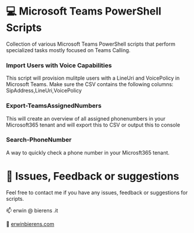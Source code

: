 # 💻 Microsoft Teams PowerShell Scripts
Collection of various Microsoft Teams PowerShell scripts that perform specialized tasks mostly focused on Teams Calling.

### Import Users with Voice Capabilities
This script will provision mulitple users with a LineUri and VoicePolicy in Microsoft Teams.
Make sure the CSV contains the following columns: SipAddress,LineUri,VoicePolicy 

### Export-TeamsAssignedNumbers
This will create an overview of all assigned phonenumbers in your Microsoft365 tenant and will export this to CSV or output this to console

### Search-PhoneNumber
A way to quickly check a phone number in your Microsft365 tenant. 


# 🍿 Issues, Feedback or suggestions
Feel free to contact me if you have any issues, feedback or suggestions for scripts.

📫 erwin @ bierens .it

👀 [erwinbierens.com](https://erwinbierens.com)
